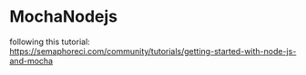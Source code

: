 # MochaNodejs

following this tutorial: https://semaphoreci.com/community/tutorials/getting-started-with-node-js-and-mocha
